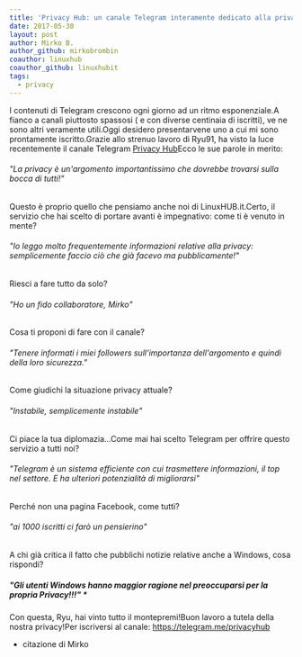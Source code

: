 ```yaml
---
title: 'Privacy Hub: un canale Telegram interamente dedicato alla privacy'
date: 2017-05-30
layout: post
author: Mirko B.
author_github: mirkobrombin
coauthor: linuxhub
coauthor_github: linuxhubit
tags:
  - privacy
---
```

I contenuti di Telegram crescono ogni giorno ad un ritmo esponenziale.A fianco a canali piuttosto spassosi ( e con diverse centinaia di iscritti), ve ne sono altri veramente utili.Oggi desidero presentarvene uno a cui mi sono prontamente iscritto.Grazie allo strenuo lavoro di Ryu91, ha visto la luce recentemente il canale Telegram  <a href="https://telegram.me/privacyhub" target="_blank" rel="noopener noreferrer">Privacy Hub</a>Ecco le sue parole in merito:<h6>"La privacy è un'argomento importantissimo che dovrebbe trovarsi sulla bocca di tutti!"</h6>Questo è proprio quello che pensiamo anche noi di LinuxHUB.it.Certo, il servizio che hai scelto di portare avanti è impegnativo: come ti è venuto in mente?<h6>"Io leggo molto frequentemente informazioni relative alla privacy: semplicemente faccio ciò che già facevo ma pubblicamente!"</h6>Riesci a fare tutto da solo?<h6>"Ho un fido collaboratore, Mirko"</h6>Cosa ti proponi di fare con il canale?<h6>"Tenere informati i miei followers sull'importanza dell'argomento e quindi della loro sicurezza."</h6>Come giudichi la situazione privacy attuale?<h6>"Instabile, semplicemente instabile"</h6>Ci piace la tua diplomazia...Come mai hai scelto Telegram per offrire questo servizio a tutti noi?<h6>"Telegram è un sistema efficiente con cui trasmettere informazioni, il top nel settore. E ha ulteriori potenzialità di migliorarsi"</h6>Perché non una pagina Facebook, come tutti?<h6>"ai 1000 iscritti ci farò un pensierino"</h6>A chi già critica il fatto che pubblichi notizie relative anche a Windows, cosa rispondi?<h5>"Gli utenti Windows hanno maggior ragione nel preoccuparsi per la propria Privacy!!!" *</h5>Con questa, Ryu, hai vinto tutto il montepremi!Buon lavoro a tutela della nostra privacy!Per iscriversi al canale: https://telegram.me/privacyhub<ul>    <li>citazione di Mirko</li></ul>